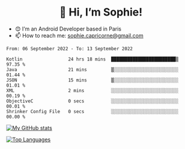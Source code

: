 <h1 align="center"> 👋 Hi, I’m Sophie! </h1>  

- 😊 I’m an Android Developer based in Paris
- 📫 How to reach me: sophie.capricorne@gmail.com


<!--START_SECTION:waka-->

```text
From: 06 September 2022 - To: 13 September 2022

Kotlin                 24 hrs 18 mins  ████████████████████████▒   97.35 %
Java                   21 mins         ▒░░░░░░░░░░░░░░░░░░░░░░░░   01.44 %
JSON                   15 mins         ▒░░░░░░░░░░░░░░░░░░░░░░░░   01.01 %
XML                    2 mins          ░░░░░░░░░░░░░░░░░░░░░░░░░   00.19 %
ObjectiveC             0 secs          ░░░░░░░░░░░░░░░░░░░░░░░░░   00.01 %
Shrinker Config File   0 secs          ░░░░░░░░░░░░░░░░░░░░░░░░░   00.00 %
```

<!--END_SECTION:waka-->

[![My GitHub stats](https://github-readme-stats.vercel.app/api?username=sophicapri&show_icons=true&theme=buefy)](https://github.com/anuraghazra/github-readme-stats)

[![Top Languages](https://github-readme-stats.vercel.app/api/top-langs/?username=sophicapri&langs_count=2&layout=compact)](https://github.com/anuraghazra/github-readme-stats)
